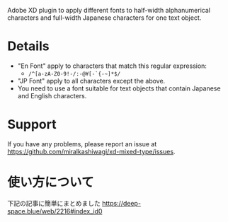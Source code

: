 Adobe XD plugin to apply different fonts to half-width alphanumerical characters and full-width Japanese characters for one text object.

# Details
- "En Font" apply to characters that match this regular expression:
  - ```/^[a-zA-Z0-9!-/:-@¥[-`{-~]*$/```
- "JP Font" apply to all characters except the above.
- You need to use a font suitable for text objects that contain Japanese and English characters.

# Support
If you have any problems, please report an issue at https://github.com/miralkashiwagi/xd-mixed-type/issues.

# 使い方について
下記の記事に簡単にまとめました
https://deep-space.blue/web/2216#index_id0
